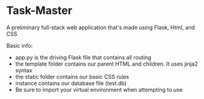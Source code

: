 # Task-Master
A preliminary full-stack web application that's made using Flask, Html, and CSS

Basic info:
- app.py is the driving Flask file that contains all routing
- the template folder contains our parent HTML and children. It uses jinja2 syntax
- the static folder contains our basic CSS rules
- instance contains our database file (test.db)
- Be sure to import your virtual environment when attempting to use
